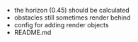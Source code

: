- the horizon (0.45) should be calculated
- obstacles still sometimes render behind
- config for adding render objects
- README.md